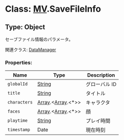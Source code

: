 # Class: [MV](MV.md).SaveFileInfo

## Type: Object

セーブファイル情報のパラメータ。

関連クラス: [DataManager](DataManager.md)

### Properties:

| Name         | Type                                                   | Description   |
| ------------ | ------------------------------------------------------ | ------------- |
| `globalId`   | [String](String.md)                                    | グローバル ID |
| `title`      | [String](String.md)                                    | タイトル      |
| `characters` | [Array](Array.md).&lt;[Array](Array.md).&lt;\*&gt;&gt; | キャラクタ    |
| `faces`      | [Array](Array.md).&lt;[Array](Array.md).&lt;\*&gt;&gt; | 顔            |
| `playtime`   | [String](String.md)                                    | プレイ時間    |
| `timestamp`  | Date                                                   | 現在時刻      |
